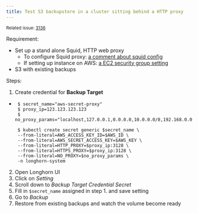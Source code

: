 ```yaml
---
title: Test S3 backupstore in a cluster sitting behind a HTTP proxy
---
```

<sup>Related issue: [3136](https://github.com/longhorn/longhorn/issues/3136)</sup>

Requirement:
- Set up a stand alone Squid, HTTP web proxy
  - To configure Squid proxy: [a comment about squid config](https://github.com/longhorn/longhorn/issues/1967#issuecomment-736959332)
  - If setting up instance on AWS: [a EC2 security group setting](https://user-images.githubusercontent.com/22139961/87112575-0ca3eb80-c221-11ea-86ef-91ed5f8384cc.png)
- S3 with existing backups

Steps:
1. Create credential for **Backup Target**
  * ```shell
     $ secret_name="aws-secret-proxy"
     $ proxy_ip=123.123.123.123
     $ no_proxy_params="localhost,127.0.0.1,0.0.0.0,10.0.0.0/8,192.168.0.0/16"

     $ kubectl create secret generic $secret_name \
     --from-literal=AWS_ACCESS_KEY_ID=$AWS_ID \
     --from-literal=AWS_SECRET_ACCESS_KEY=$AWS_KEY \
     --from-literal=HTTP_PROXY=$proxy_ip:3128 \
     --from-literal=HTTPS_PROXY=$proxy_ip:3128 \
     --from-literal=NO_PROXY=$no_proxy_params \
     -n longhorn-system
     ```
2. Open Longhorn UI
3. Click on *Setting*
4. Scroll down to *Backup Target Credential Secret*
5. Fill in `$secret_name` assigned in step 1. and save setting
6. Go to *Backup*
7. Restore from existing backups and watch the volume become ready
